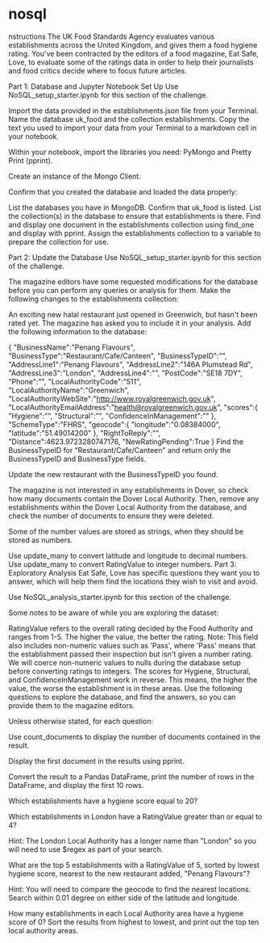 # nosql

nstructions The UK Food Standards Agency evaluates various establishments across the United Kingdom, and gives them a food hygiene rating. You've been contracted by the editors of a food magazine, Eat Safe, Love, to evaluate some of the ratings data in order to help their journalists and food critics decide where to focus future articles.

Part 1: Database and Jupyter Notebook Set Up Use NoSQL_setup_starter.ipynb for this section of the challenge.

Import the data provided in the establishments.json file from your Terminal. Name the database uk_food and the collection establishments. Copy the text you used to import your data from your Terminal to a markdown cell in your notebook.

Within your notebook, import the libraries you need: PyMongo and Pretty Print (pprint).

Create an instance of the Mongo Client.

Confirm that you created the database and loaded the data properly:

List the databases you have in MongoDB. Confirm that uk_food is listed. List the collection(s) in the database to ensure that establishments is there. Find and display one document in the establishments collection using find_one and display with pprint. Assign the establishments collection to a variable to prepare the collection for use.

Part 2: Update the Database Use NoSQL_setup_starter.ipynb for this section of the challenge.

The magazine editors have some requested modifications for the database before you can perform any queries or analysis for them. Make the following changes to the establishments collection:

An exciting new halal restaurant just opened in Greenwich, but hasn't been rated yet. The magazine has asked you to include it in your analysis. Add the following information to the database:

{ "BusinessName":"Penang Flavours", "BusinessType":"Restaurant/Cafe/Canteen", "BusinessTypeID":"", "AddressLine1":"Penang Flavours", "AddressLine2":"146A Plumstead Rd", "AddressLine3":"London", "AddressLine4":"", "PostCode":"SE18 7DY", "Phone":"", "LocalAuthorityCode":"511", "LocalAuthorityName":"Greenwich", "LocalAuthorityWebSite":"http://www.royalgreenwich.gov.uk", "LocalAuthorityEmailAddress":"health@royalgreenwich.gov.uk", "scores":{ "Hygiene":"", "Structural":"", "ConfidenceInManagement":"" }, "SchemeType":"FHRS", "geocode":{ "longitude":"0.08384000", "latitude":"51.49014200" }, "RightToReply":"", "Distance":4623.9723280747176, "NewRatingPending":True } Find the BusinessTypeID for "Restaurant/Cafe/Canteen" and return only the BusinessTypeID and BusinessType fields.

Update the new restaurant with the BusinessTypeID you found.

The magazine is not interested in any establishments in Dover, so check how many documents contain the Dover Local Authority. Then, remove any establishments within the Dover Local Authority from the database, and check the number of documents to ensure they were deleted.

Some of the number values are stored as strings, when they should be stored as numbers.

Use update_many to convert latitude and longitude to decimal numbers. Use update_many to convert RatingValue to integer numbers. Part 3: Exploratory Analysis Eat Safe, Love has specific questions they want you to answer, which will help them find the locations they wish to visit and avoid.

Use NoSQL_analysis_starter.ipynb for this section of the challenge.

Some notes to be aware of while you are exploring the dataset:

RatingValue refers to the overall rating decided by the Food Authority and ranges from 1-5. The higher the value, the better the rating. Note: This field also includes non-numeric values such as 'Pass', where 'Pass' means that the establishment passed their inspection but isn't given a number rating. We will coerce non-numeric values to nulls during the database setup before converting ratings to integers. The scores for Hygiene, Structural, and ConfidenceInManagement work in reverse. This means, the higher the value, the worse the establishment is in these areas. Use the following questions to explore the database, and find the answers, so you can provide them to the magazine editors.

Unless otherwise stated, for each question:

Use count_documents to display the number of documents contained in the result.

Display the first document in the results using pprint.

Convert the result to a Pandas DataFrame, print the number of rows in the DataFrame, and display the first 10 rows.

Which establishments have a hygiene score equal to 20?

Which establishments in London have a RatingValue greater than or equal to 4?

Hint: The London Local Authority has a longer name than "London" so you will need to use $regex as part of your search.

What are the top 5 establishments with a RatingValue of 5, sorted by lowest hygiene score, nearest to the new restaurant added, "Penang Flavours"?

Hint: You will need to compare the geocode to find the nearest locations. Search within 0.01 degree on either side of the latitude and longitude.

How many establishments in each Local Authority area have a hygiene score of 0? Sort the results from highest to lowest, and print out the top ten local authority areas.
